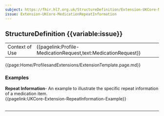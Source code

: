 ```yaml
---
subject: https://fhir.hl7.org.uk/StructureDefinition/Extension-UKCore-MedicationRepeatInformation
issue: Extension-UKCore-MedicationRepeatInformation
---
```

## StructureDefinition {{variable:issue}}

<table id="addToTranspose">
<tr><td>Context of Use</td>
<td>{{pagelink:Profile-MedicationRequest,text:MedicationRequest}}</td>
</tr>
</table>

{{page:Home/ProfilesandExtensions/ExtensionTemplate.page.md}}

<div id="Examples" class="tabcontent">
  <h3>Examples</h3>
  <b>Repeat Information</b>- An example to illustrate the specific repeat information of a medication item.<br>
  {{pagelink:UKCore-Extension-RepeatInformation-Example}}
  <br><br>
</div>

---
